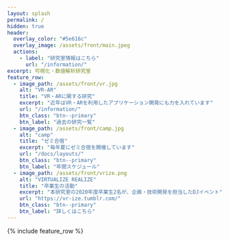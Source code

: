 ```yaml
---
layout: splash
permalink: /
hidden: true
header:
  overlay_color: "#5e616c"
  overlay_image: /assets/front/main.jpeg
  actions:
    - label: "研究室情報はこちら"
      url: "/information/"
excerpt: 可視化・数値解析研究室
feature_row:
  - image_path: /assets/front/vr.jpg
    alt: "VR-AR"
    title: "VR・ARに関する研究"
    excerpt: "近年はVR・ARを利用したアプリケーション開発にも力を入れています"
    url: "/information/"
    btn_class: "btn--primary"
    btn_label: "過去の研究一覧"
  - image_path: /assets/front/camp.jpg
    alt: "camp"
    title: "ゼミ合宿"
    excerpt: "毎年夏にゼミ合宿を開催しています"
    url: "/docs/layouts/"
    btn_class: "btn--primary"
    btn_label: "年間スケジュール"
  - image_path: /assets/front/vrize.png
    alt: "VIRTUALIZE REALIZE"
    title: "卒業生の活動"
    excerpt: "本研究室の2020年度卒業生2名が、企画・技術開発を担当したDJイベント"
    url: "https://vr-ize.tumblr.com/"
    btn_class: "btn--primary"
    btn_label: "詳しくはこちら"      
---
```


{% include feature_row %}